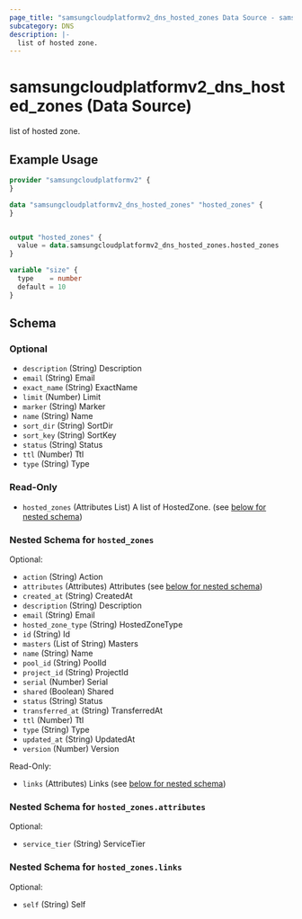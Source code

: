 ```yaml
---
page_title: "samsungcloudplatformv2_dns_hosted_zones Data Source - samsungcloudplatformv2"
subcategory: DNS
description: |-
  list of hosted zone.
---
```


# samsungcloudplatformv2_dns_hosted_zones (Data Source)

list of hosted zone.

## Example Usage

```terraform
provider "samsungcloudplatformv2" {
}

data "samsungcloudplatformv2_dns_hosted_zones" "hosted_zones" {
}


output "hosted_zones" {
  value = data.samsungcloudplatformv2_dns_hosted_zones.hosted_zones
}

variable "size" {
  type    = number
  default = 10
}
```

<!-- schema generated by tfplugindocs -->
## Schema

### Optional

- `description` (String) Description
- `email` (String) Email
- `exact_name` (String) ExactName
- `limit` (Number) Limit
- `marker` (String) Marker
- `name` (String) Name
- `sort_dir` (String) SortDir
- `sort_key` (String) SortKey
- `status` (String) Status
- `ttl` (Number) Ttl
- `type` (String) Type

### Read-Only

- `hosted_zones` (Attributes List) A list of HostedZone. (see [below for nested schema](#nestedatt--hosted_zones))

<a id="nestedatt--hosted_zones"></a>
### Nested Schema for `hosted_zones`

Optional:

- `action` (String) Action
- `attributes` (Attributes) Attributes (see [below for nested schema](#nestedatt--hosted_zones--attributes))
- `created_at` (String) CreatedAt
- `description` (String) Description
- `email` (String) Email
- `hosted_zone_type` (String) HostedZoneType
- `id` (String) Id
- `masters` (List of String) Masters
- `name` (String) Name
- `pool_id` (String) PoolId
- `project_id` (String) ProjectId
- `serial` (Number) Serial
- `shared` (Boolean) Shared
- `status` (String) Status
- `transferred_at` (String) TransferredAt
- `ttl` (Number) Ttl
- `type` (String) Type
- `updated_at` (String) UpdatedAt
- `version` (Number) Version

Read-Only:

- `links` (Attributes) Links (see [below for nested schema](#nestedatt--hosted_zones--links))

<a id="nestedatt--hosted_zones--attributes"></a>
### Nested Schema for `hosted_zones.attributes`

Optional:

- `service_tier` (String) ServiceTier


<a id="nestedatt--hosted_zones--links"></a>
### Nested Schema for `hosted_zones.links`

Optional:

- `self` (String) Self